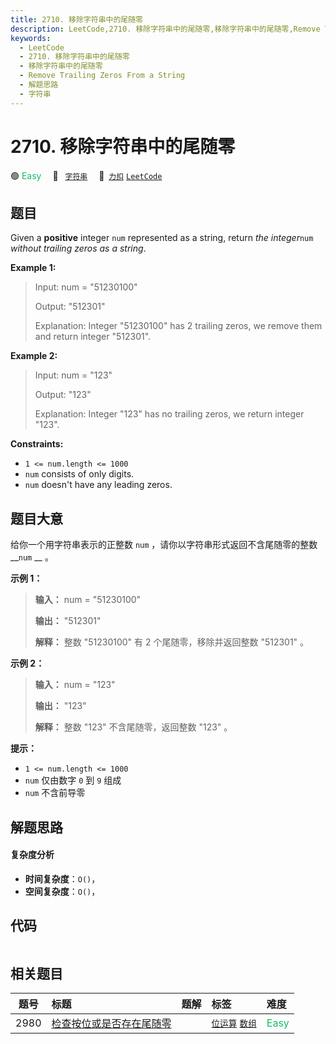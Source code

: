 ```yaml
---
title: 2710. 移除字符串中的尾随零
description: LeetCode,2710. 移除字符串中的尾随零,移除字符串中的尾随零,Remove Trailing Zeros From a String,解题思路,字符串
keywords:
  - LeetCode
  - 2710. 移除字符串中的尾随零
  - 移除字符串中的尾随零
  - Remove Trailing Zeros From a String
  - 解题思路
  - 字符串
---
```


# 2710. 移除字符串中的尾随零

🟢 <font color=#15bd66>Easy</font>&emsp; 🔖&ensp; [`字符串`](/tag/string.md)&emsp; 🔗&ensp;[`力扣`](https://leetcode.cn/problems/remove-trailing-zeros-from-a-string) [`LeetCode`](https://leetcode.com/problems/remove-trailing-zeros-from-a-string)

## 题目

Given a **positive** integer `num` represented as a string, return _the
integer_`num` _without trailing zeros as a string_.



**Example 1:**

> Input: num = "51230100"
> 
> Output: "512301"
> 
> Explanation: Integer "51230100" has 2 trailing zeros, we remove them and return integer "512301".

**Example 2:**

> Input: num = "123"
> 
> Output: "123"
> 
> Explanation: Integer "123" has no trailing zeros, we return integer "123".

**Constraints:**

  * `1 <= num.length <= 1000`
  * `num` consists of only digits.
  * `num` doesn't have any leading zeros.


## 题目大意

给你一个用字符串表示的正整数 `num` ，请你以字符串形式返回不含尾随零的整数 __`num` __ 。



**示例 1：**

> 
> 
> 
> 
> 
> **输入：** num = "51230100"
> 
> **输出：** "512301"
> 
> **解释：** 整数 "51230100" 有 2 个尾随零，移除并返回整数 "512301" 。
> 
> 

**示例 2：**

> 
> 
> 
> 
> 
> **输入：** num = "123"
> 
> **输出：** "123"
> 
> **解释：** 整数 "123" 不含尾随零，返回整数 "123" 。
> 
> 



**提示：**

  * `1 <= num.length <= 1000`
  * `num` 仅由数字 `0` 到 `9` 组成
  * `num` 不含前导零


## 解题思路

#### 复杂度分析

- **时间复杂度**：`O()`，
- **空间复杂度**：`O()`，

## 代码

```javascript

```

## 相关题目

<!-- prettier-ignore -->
| 题号 | 标题 | 题解 | 标签 | 难度 |
| :------: | :------ | :------: | :------ | :------ |
| 2980 | [检查按位或是否存在尾随零](https://leetcode.com/problems/check-if-bitwise-or-has-trailing-zeros) |  |  [`位运算`](/tag/bit-manipulation.md) [`数组`](/tag/array.md) | <font color=#15bd66>Easy</font> |
